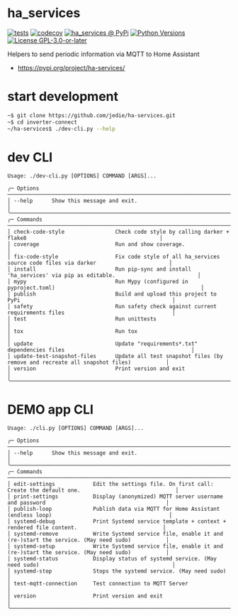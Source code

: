 # ha_services

[![tests](https://github.com/jedie/ha_services/actions/workflows/tests.yml/badge.svg?branch=main)](https://github.com/jedie/ha_services/actions/workflows/tests.yml)
[![codecov](https://codecov.io/github/jedie/ha_services/branch/main/graph/badge.svg)](https://app.codecov.io/github/jedie/ha_services)
[![ha_services @ PyPi](https://img.shields.io/pypi/v/ha_services?label=ha_services%20%40%20PyPi)](https://pypi.org/project/ha_services/)
[![Python Versions](https://img.shields.io/pypi/pyversions/ha_services)](https://github.com/jedie/ha_services/blob/main/pyproject.toml)
[![License GPL-3.0-or-later](https://img.shields.io/pypi/l/ha_services)](https://github.com/jedie/ha_services/blob/main/LICENSE)

Helpers to send periodic information via MQTT to Home Assistant

* https://pypi.org/project/ha-services/


# start development

```bash
~$ git clone https://github.com/jedie/ha-services.git
~$ cd inverter-connect
~/ha-services$ ./dev-cli.py --help
```


# dev CLI

[comment]: <> (✂✂✂ auto generated dev help start ✂✂✂)
```
Usage: ./dev-cli.py [OPTIONS] COMMAND [ARGS]...

╭─ Options ────────────────────────────────────────────────────────────────────────────────────────────────────────────╮
│ --help      Show this message and exit.                                                                              │
╰──────────────────────────────────────────────────────────────────────────────────────────────────────────────────────╯
╭─ Commands ───────────────────────────────────────────────────────────────────────────────────────────────────────────╮
│ check-code-style                Check code style by calling darker + flake8                                          │
│ coverage                        Run and show coverage.                                                               │
│ fix-code-style                  Fix code style of all ha_services source code files via darker                       │
│ install                         Run pip-sync and install 'ha_services' via pip as editable.                          │
│ mypy                            Run Mypy (configured in pyproject.toml)                                              │
│ publish                         Build and upload this project to PyPi                                                │
│ safety                          Run safety check against current requirements files                                  │
│ test                            Run unittests                                                                        │
│ tox                             Run tox                                                                              │
│ update                          Update "requirements*.txt" dependencies files                                        │
│ update-test-snapshot-files      Update all test snapshot files (by remove and recreate all snapshot files)           │
│ version                         Print version and exit                                                               │
╰──────────────────────────────────────────────────────────────────────────────────────────────────────────────────────╯
```
[comment]: <> (✂✂✂ auto generated dev help end ✂✂✂)


# DEMO app CLI

[comment]: <> (✂✂✂ auto generated app help start ✂✂✂)
```
Usage: ./cli.py [OPTIONS] COMMAND [ARGS]...

╭─ Options ────────────────────────────────────────────────────────────────────────────────────────────────────────────╮
│ --help      Show this message and exit.                                                                              │
╰──────────────────────────────────────────────────────────────────────────────────────────────────────────────────────╯
╭─ Commands ───────────────────────────────────────────────────────────────────────────────────────────────────────────╮
│ edit-settings            Edit the settings file. On first call: Create the default one.                              │
│ print-settings           Display (anonymized) MQTT server username and password                                      │
│ publish-loop             Publish data via MQTT for Home Assistant (endless loop)                                     │
│ systemd-debug            Print Systemd service template + context + rendered file content.                           │
│ systemd-remove           Write Systemd service file, enable it and (re-)start the service. (May need sudo)           │
│ systemd-setup            Write Systemd service file, enable it and (re-)start the service. (May need sudo)           │
│ systemd-status           Display status of systemd service. (May need sudo)                                          │
│ systemd-stop             Stops the systemd service. (May need sudo)                                                  │
│ test-mqtt-connection     Test connection to MQTT Server                                                              │
│ version                  Print version and exit                                                                      │
╰──────────────────────────────────────────────────────────────────────────────────────────────────────────────────────╯
```
[comment]: <> (✂✂✂ auto generated app help end ✂✂✂)
